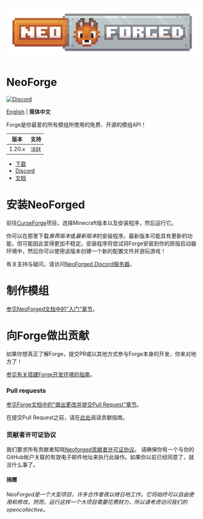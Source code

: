![NeoForged Logo](../assets/neoforged_logo.png)

NeoForge
=============
[![Discord](https://img.shields.io/discord/313125603924639766.svg?color=%237289da&label=Discord&logo=discord&logoColor=%237289da)][Discord] 

[English](../README.md) | **简体中文**

Forge是你最爱的所有模组所使用的免费、开源的模组API！

| 版本    |    支持       |
|---------| ------------- |
| 1.20.x  |    活跃       |

* [下载][Download]
* [Discord]
* [文档][Documentation]

# 安装NeoForged

前往[CurseForge][CurseForge]项目，选择Minecraft版本以及安装程序，然后运行它。

你可以在那里下载*推荐版本*或*最新版本*的安装程序。最新版本可能具有更新的功能，但可能因此变得更加不稳定。安装程序将尝试将Forge安装到你的原版启动器环境中，然后你可以使用该版本创建一个新的配置文件并游玩游戏！

有关支持与疑问，请访问[NeoForged Discord服务器][Discord]。

# 制作模组

[参见NeoForged文档中的"入门"章节][Getting-Started]。

# 向Forge做出贡献

如果你想真正了解Forge，提交PR或以其他方式参与Forge本身的开发，你来对地方了！

[参见有关搭建Forge开发环境的指南][ForgeDev]。

### Pull requests

[参见Forge文档中的"做出更改并提交Pull Request"章节][Pull-Requests]。

在提交Pull Request之前，请在[此处][Contributing]阅读贡献指南。

### 贡献者许可证协议
我们要求所有贡献者知晓[Neoforged贡献者许可证协议][CLA]。
请确保你有一个与你的GitHub帐户关联的有效电子邮件地址来执行此操作。如果你以前已经同意了，就没什么事了。

#### 捐赠
*NeoForged是一个大型项目，许多合作者夜以继日地工作。它将始终可以自由使用和修改。然而，运行这样一个大项目需要花费财力，所以请考虑访问我们的opencollective。*

[Contributing]: ./CONTRIBUTING.md
[CLA]: https://cla-assistant.io/MinecraftForge/MinecraftForge

[Download]: https://maven.neoforged.net/#/releases/net/neoforged/forge/

[Discord]: https://discord.neoforged.net/

[Documentation]: https://docs.neoforged.net/
[Getting-Started]: https://docs.neoforged.net/en/latest/gettingstarted/
[ForgeDev]: https://docs.neoforged.net/en/latest/forgedev/
[Pull-Requests]: https://docs.neoforged.net/en/latest/forgedev/#making-changes-and-pull-requests
[CurseForge]: https://curseforge.com/placeholder
